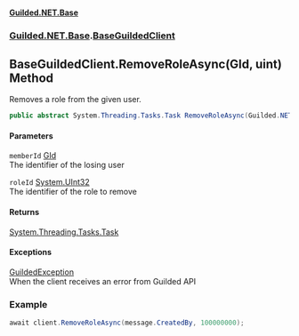 #### [Guilded.NET.Base](Guilded_NET_Base.md 'Guilded.NET.Base')
### [Guilded.NET.Base](Guilded_NET_Base.md#Guilded_NET_Base 'Guilded.NET.Base').[BaseGuildedClient](BaseGuildedClient.md 'Guilded.NET.Base.BaseGuildedClient')
## BaseGuildedClient.RemoveRoleAsync(GId, uint) Method
Removes a role from the given user.  
```csharp
public abstract System.Threading.Tasks.Task RemoveRoleAsync(Guilded.NET.Base.GId memberId, uint roleId);
```
#### Parameters
<a name='Guilded_NET_Base_BaseGuildedClient_RemoveRoleAsync(Guilded_NET_Base_GId_uint)_memberId'></a>
`memberId` [GId](GId.md 'Guilded.NET.Base.GId')  
The identifier of the losing user
  
<a name='Guilded_NET_Base_BaseGuildedClient_RemoveRoleAsync(Guilded_NET_Base_GId_uint)_roleId'></a>
`roleId` [System.UInt32](https://docs.microsoft.com/en-us/dotnet/api/System.UInt32 'System.UInt32')  
The identifier of the role to remove
  
#### Returns
[System.Threading.Tasks.Task](https://docs.microsoft.com/en-us/dotnet/api/System.Threading.Tasks.Task 'System.Threading.Tasks.Task')  
#### Exceptions
[GuildedException](GuildedException.md 'Guilded.NET.Base.GuildedException')  
When the client receives an error from Guilded API
### Example
```csharp
await client.RemoveRoleAsync(message.CreatedBy, 100000000);  
```
